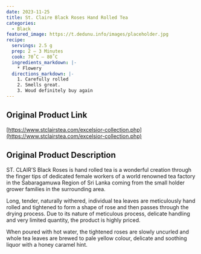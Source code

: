 ```yaml
---
date: 2023-11-25
title: St. Claire Black Roses Hand Rolled Tea
categories:
  - Black
featured_image: https://t.dedunu.info/images/placeholder.jpg
recipe:
  servings: 2.5 g
  prep: 2 – 3 Minutes
  cook: 70˚C – 80˚C
  ingredients_markdown: |-
    * Flowery
  directions_markdown: |-
    1. Carefully rolled
    2. Smells great.
    3. Woud definitely buy again
---
```


## Original Product Link

[https://www.stclairstea.com/excelsior-collection.php](https://www.stclairstea.com/excelsior-collection.php)

## Original Product Description

ST. CLAIR’S Black Roses is hand rolled tea is a wonderful creation through the finger tips of dedicated female workers of a world renowned tea factory in the Sabaragamuwa Region of Sri Lanka coming from the small holder grower families in the surrounding area.

Long, tender, naturally withered, individual tea leaves are meticulously hand rolled and tightened to form a shape of rose and then passes through the drying process. Due to its nature of meticulous process, delicate handling and very limited quantity, the product is highly priced.

When poured with hot water, the tightened roses are slowly uncurled and whole tea leaves are brewed to pale yellow colour, delicate and soothing liquor with a honey caramel hint.
